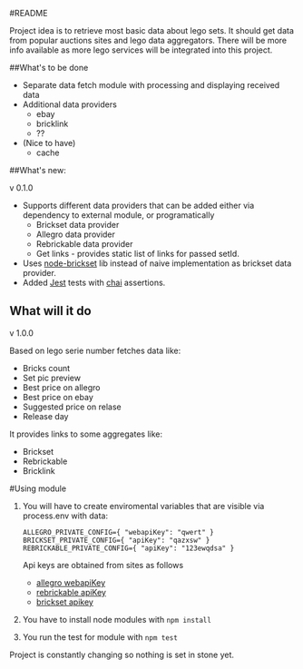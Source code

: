 #README

Project idea is to retrieve most basic data about lego sets.
It should get data from popular auctions sites and lego data aggregators.
There will be more info available as more lego services will be integrated into this project.

##What's to be done

- Separate data fetch module with processing and displaying received data
- Additional data providers
    - ebay
    - bricklink
    - ??
- (Nice to have)
    - cache

##What's new:

v 0.1.0
- Supports different data providers that can be added either via dependency to external module, 
or programatically
    - Brickset data provider
    - Allegro data provider
    - Rebrickable data provider
    - Get links - provides static list of links for passed setId.
- Uses [node-brickset](https://github.com/boneskull/node-brickset) lib instead of naive 
implementation as brickset data provider.
- Added [Jest](https://facebook.github.io/jest/) tests with [chai](http://chaijs.com/api/bdd/) 
assertions.

## What will it do

v 1.0.0

Based on lego serie number fetches data like:
- Bricks count
- Set pic preview
- Best price on allegro
- Best price on ebay
- Suggested price on relase
- Release day

It provides links to some aggregates like:
- Brickset
- Rebrickable
- Bricklink

#Using module

1. You will have to create enviromental variables that are visible via process.env with data:
    ```
    ALLEGRO_PRIVATE_CONFIG={ "webapiKey": "qwert" }
    BRICKSET_PRIVATE_CONFIG={ "apiKey": "qazxsw" }
    REBRICKABLE_PRIVATE_CONFIG={ "apiKey": "123ewqdsa" }
    ```
    
    Api keys are obtained from sites as follows
    - [allegro webapiKey](http://allegro.pl/webapi)
    - [rebrickable apiKey](http://rebrickable.com/api/)       
    - [brickset apikey](http://brickset.com/tools/webservices/v2)

2. You have to install node modules with `npm install`
3. You run the test for module with `npm test`

Project is constantly changing so nothing is set in stone yet.

